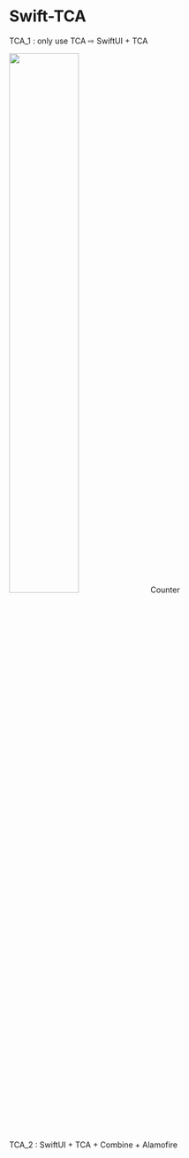 # Swift-TCA

TCA_1 : only use TCA ⇨ SwiftUI + TCA

<img src="https://github.com/DinggiDing/Swift-TCA/assets/77246590/ae632776-09df-4576-a7ad-454d0b669bde" width="50%" height="50%"/>
Counter

TCA_2 : SwiftUI + TCA + Combine + Alamofire
